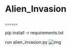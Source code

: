 # Alien_Invasion
。。。。。。

pip install -r requirements.txt

run alien_invasion.py
![img](http://m.qpic.cn/psb?/V11mcXK244wGyf/W.Ol2o1PEMq704EbSDpGudaSPtcIzlpOq8KwNo2W9Os!/b/dFQBAAAAAAAA&bo=wARGAwAAAAADB6M!&rf=viewer_4)
